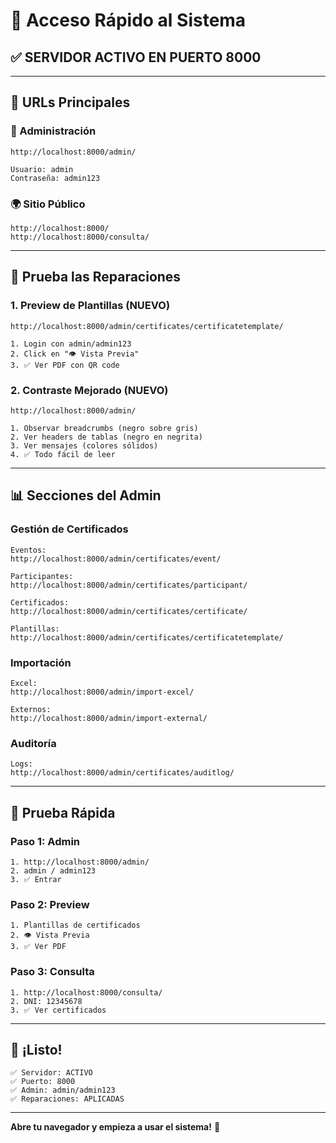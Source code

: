 # 🚀 Acceso Rápido al Sistema

## ✅ SERVIDOR ACTIVO EN PUERTO 8000

---

## 🔗 URLs Principales

### 🔐 Administración
```
http://localhost:8000/admin/

Usuario: admin
Contraseña: admin123
```

### 🌍 Sitio Público
```
http://localhost:8000/
http://localhost:8000/consulta/
```

---

## 🎯 Prueba las Reparaciones

### 1. Preview de Plantillas (NUEVO)
```
http://localhost:8000/admin/certificates/certificatetemplate/

1. Login con admin/admin123
2. Click en "👁️ Vista Previa"
3. ✅ Ver PDF con QR code
```

### 2. Contraste Mejorado (NUEVO)
```
http://localhost:8000/admin/

1. Observar breadcrumbs (negro sobre gris)
2. Ver headers de tablas (negro en negrita)
3. Ver mensajes (colores sólidos)
4. ✅ Todo fácil de leer
```

---

## 📊 Secciones del Admin

### Gestión de Certificados
```
Eventos:
http://localhost:8000/admin/certificates/event/

Participantes:
http://localhost:8000/admin/certificates/participant/

Certificados:
http://localhost:8000/admin/certificates/certificate/

Plantillas:
http://localhost:8000/admin/certificates/certificatetemplate/
```

### Importación
```
Excel:
http://localhost:8000/admin/import-excel/

Externos:
http://localhost:8000/admin/import-external/
```

### Auditoría
```
Logs:
http://localhost:8000/admin/certificates/auditlog/
```

---

## 🧪 Prueba Rápida

### Paso 1: Admin
```
1. http://localhost:8000/admin/
2. admin / admin123
3. ✅ Entrar
```

### Paso 2: Preview
```
1. Plantillas de certificados
2. 👁️ Vista Previa
3. ✅ Ver PDF
```

### Paso 3: Consulta
```
1. http://localhost:8000/consulta/
2. DNI: 12345678
3. ✅ Ver certificados
```

---

## 🎉 ¡Listo!

```
✅ Servidor: ACTIVO
✅ Puerto: 8000
✅ Admin: admin/admin123
✅ Reparaciones: APLICADAS
```

---

**Abre tu navegador y empieza a usar el sistema!** 🚀
